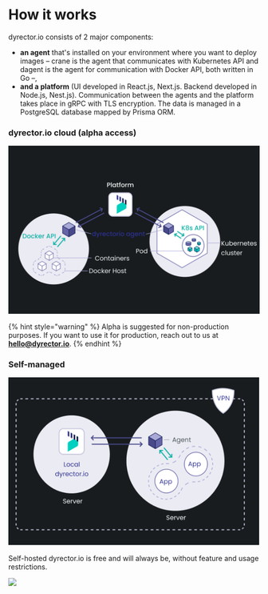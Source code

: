 # How it works

dyrector.io consists of 2 major components:

* **an agent** that's installed on your environment where you want to deploy images – crane is the agent that communicates with Kubernetes API and dagent is the agent for communication with Docker API, both written in Go –,
* **and a platform** (UI developed in React.js, Next.js. Backend developed in Node.js, Nest.js). Communication between the agents and the platform takes place in gRPC with TLS encryption. The data is managed in a PostgreSQL database mapped by Prisma ORM.

### dyrector.io cloud (alpha access)

![](../docs/.gitbook/assets/dyrector-io-cloud-hosted-architecture-dark.png)

{% hint style="warning" %}
Alpha is suggested for non-production purposes. If you want to use it for production, reach out to us at [**hello@dyrector.io**](mailto:hello@dyrector.io).
{% endhint %}

### Self-managed

![](../docs/.gitbook/assets/dyrector-io-self-hosted-architecture-dark.png)

Self-hosted dyrector.io is free and will always be, without feature and usage restrictions.

![](https://static.scarf.sh/a.png?x-pxid=04316d37-a90c-4df6-9ca9-cc75bd843ba9)
